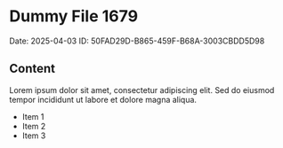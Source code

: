 # Dummy File 1679

Date: 2025-04-03
ID: 50FAD29D-B865-459F-B68A-3003CBDD5D98

## Content

Lorem ipsum dolor sit amet, consectetur adipiscing elit.
Sed do eiusmod tempor incididunt ut labore et dolore magna aliqua.

* Item 1
* Item 2
* Item 3
